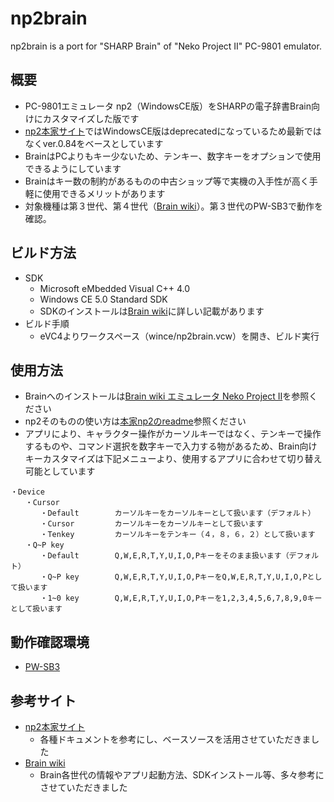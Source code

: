 # np2brain
np2brain is a port for "SHARP Brain" of "Neko Project II" PC-9801 emulator.

## 概要
- PC-9801エミュレータ np2（WindowsCE版）をSHARPの電子辞書Brain向けにカスタマイズした版です
- [np2本家サイト](https://www.yui.ne.jp/np2/)ではWindowsCE版はdeprecatedになっているため最新ではなくver.0.84をベースとしています
- BrainはPCよりもキー少ないため、テンキー、数字キーをオプションで使用できるようにしています
- Brainはキー数の制約があるものの中古ショップ等で実機の入手性が高く手軽に使用できるメリットがあります
- 対象機種は第３世代、第４世代（[Brain wiki](https://brain.fandom.com/ja/wiki/Brain%E3%81%A8%E3%81%AF%EF%BC%9F)）。第３世代のPW-SB3で動作を確認。

## ビルド方法
- SDK
  - Microsoft eMbedded Visual C++ 4.0
  - Windows CE 5.0 Standard SDK
  - SDKのインストールは[Brain wiki](https://brain.fandom.com/ja/wiki/Microsoft_eMbedded_Visual_C%2B%2B_4.0)に詳しい記載があります
- ビルド手順
  - eVC4よりワークスペース（wince/np2brain.vcw）を開き、ビルド実行

## 使用方法
- Brainへのインストールは[Brain wiki エミュレータ Neko Project II](https://brain.fandom.com/ja/wiki/Neko_Project_II)を参照ください
- np2そのものの使い方は[本家np2のreadme](https://github.com/simomon/np2brain/blob/main/wince/readme.txt)参照ください
- アプリにより、キャラクター操作がカーソルキーではなく、テンキーで操作するものや、コマンド選択を数字キーで入力する物があるため、Brain向けキーカスタマイズは下記メニューより、使用するアプリに合わせて切り替え可能としています
```
・Device
　　・Cursor
　　　　・Default        カーソルキーをカーソルキーとして扱います（デフォルト）
　　　　・Cursor         カーソルキーをカーソルキーとして扱います
　　　　・Tenkey         カーソルキーをテンキー（４，８，６，２）として扱います
　　・Q~P key               
　　　　・Default        Q,W,E,R,T,Y,U,I,O,Pキーをそのまま扱います（デフォルト）
　　　　・Q~P key        Q,W,E,R,T,Y,U,I,O,PキーをQ,W,E,R,T,Y,U,I,O,Pとして扱います
　　　　・1~0 key        Q,W,E,R,T,Y,U,I,O,Pキーを1,2,3,4,5,6,7,8,9,0キーとして扱います
```
## 動作確認環境
- [PW-SB3](https://jp.sharp/support/dictionary/product/pw-sb3.html)

## 参考サイト
- [np2本家サイト](https://www.yui.ne.jp/np2/)
  - 各種ドキュメントを参考にし、ベースソースを活用させていただきました
- [Brain wiki](https://brain.fandom.com/ja/wiki/Brain_Wiki)
  - Brain各世代の情報やアプリ起動方法、SDKインストール等、多々参考にさせていただきました